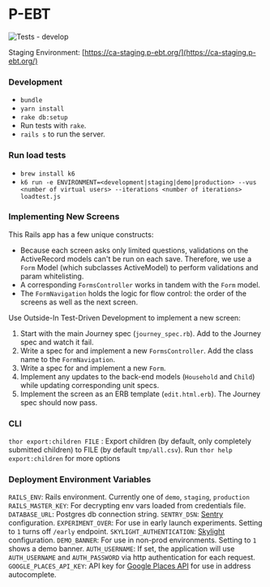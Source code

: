 # P-EBT
![Tests - develop](https://github.com/codeforamerica/pandemic-ebt/workflows/Tests/badge.svg)

Staging Environment: [https://ca-staging.p-ebt.org/](https://ca-staging.p-ebt.org/)

### Development
- `bundle`
- `yarn install`
- `rake db:setup`
- Run tests with `rake`.
- `rails s` to run the server.

### Run load tests
- `brew install k6`
- `k6 run -e ENVIRONMENT=<development|staging|demo|production> --vus <number of virtual users> --iterations <number of iterations> loadtest.js`

### Implementing New Screens

This Rails app has a few unique constructs:

- Because each screen asks only limited questions, validations on the ActiveRecord models can't be run on each save.
  Therefore, we use a `Form` Model (which subclasses ActiveModel) to perform validations and param whitelisting.
- A corresponding `FormsController` works in tandem with the `Form` model.
- The `FormNavigation` holds the logic for flow control: the order of the screens as well as the next screen.

Use Outside-In Test-Driven Development to implement a new screen:

1. Start with the main Journey spec (`journey_spec.rb`). Add to the Journey spec and watch it fail.
2. Write a spec for and implement a new `FormsController`. Add the class name to the `FormNavigation`.
3. Write a spec for and implement a new `Form`.
4. Implement any updates to the back-end models (`Household` and `Child`) while updating corresponding unit specs.
5. Implement the screen as an ERB template (`edit.html.erb`). The Journey spec should now pass.

### CLI

`thor export:children FILE`
: Export children (by default, only completely submitted children) to FILE (by default `tmp/all.csv`). Run `thor help export:children` for more options

### Deployment Environment Variables
`RAILS_ENV`: Rails environment. Currently one of `demo`, `staging`, `production`
`RAILS_MASTER_KEY`: For decrypting env vars loaded from credentials file.
`DATABASE_URL`: Postgres db connection string.
`SENTRY_DSN`: [Sentry](https://docs.sentry.io/clients/ruby/) configuration.
`EXPERIMENT_OVER`: For use in early launch experiments. Setting to `1` turns off `/early` endpoint.
`SKYLIGHT_AUTHENTICATION`: [Skylight](https://www.skylight.io/support/getting-started) configuration.
`DEMO_BANNER`: For use in non-prod environments. Setting to `1` shows a demo banner.
`AUTH_USERNAME`: If set, the application will use `AUTH_USERNAME` and `AUTH_PASSWORD` via http authentication for each request.
`GOOGLE_PLACES_API_KEY`: API key for [Google Places API](https://developers.google.com/places/web-service/autocomplete) for use in address autocomplete.
